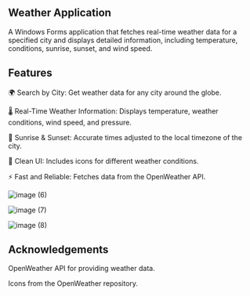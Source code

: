 Weather Application
-----------------------------
A Windows Forms application that fetches real-time weather data for a specified city and displays detailed information, including temperature, conditions, sunrise, sunset, and wind speed.

Features
-------
🌍 Search by City: Get weather data for any city around the globe.

🌡️ Real-Time Weather Information: Displays temperature, weather conditions, wind speed, and pressure.

🌅 Sunrise & Sunset: Accurate times adjusted to the local timezone of the city.

🎨 Clean UI: Includes icons for different weather conditions.

⚡ Fast and Reliable: Fetches data from the OpenWeather API.

![image (6)](https://github.com/user-attachments/assets/b93cb127-ee9e-40fe-b65b-6068055ddbab)

![image (7)](https://github.com/user-attachments/assets/19ac90b3-febb-4826-ab9d-c00d2a0999c8)

![image (8)](https://github.com/user-attachments/assets/bde5cbfd-c828-4989-8516-a572e997cd27)


Acknowledgements
--------
OpenWeather API for providing weather data.

Icons from the OpenWeather repository.
